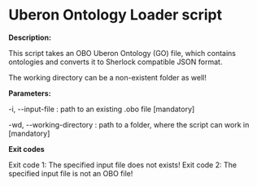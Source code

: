 # Uberon Ontology Loader script


**Description:**

This script takes an OBO Uberon Ontology (GO) file, which contains ontologies
and converts it to Sherlock compatible JSON format.

The working directory can be a non-existent folder as well!


**Parameters:**

-i, --input-file <path>         : path to an existing .obo file [mandatory]

-wd, --working-directory <path> : path to a folder, where the script can work in [mandatory]


**Exit codes**

Exit code 1: The specified input file does not exists!
Exit code 2: The specified input file is not an OBO file!
